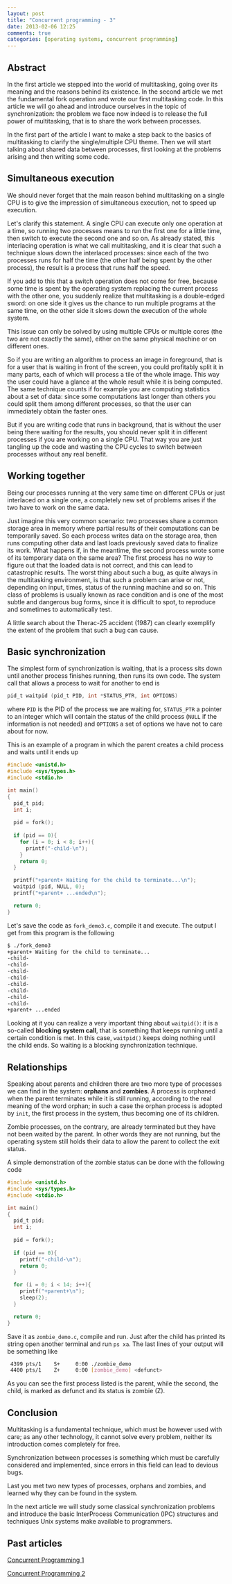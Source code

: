 ```yaml
---
layout: post
title: "Concurrent programming - 3"
date: 2013-02-06 12:25
comments: true
categories: [operating systems, concurrent programming]
---
```


## Abstract

In the first article we stepped into the world of multitasking, going over its meaning and the reasons behind its existence. In the second article we met the fundamental fork operation and wrote our first multitasking code. In this article we will go ahead and introduce ourselves in the topic of synchronization: the problem we face now indeed is to release the full power of multitasking, that is to share the work between processes.

In the first part of the article I want to make a step back to the basics of multitasking to clarify the single/multiple CPU theme. Then we will start talking about shared data between processes, first looking at the problems arising and then writing some code.
<!--more-->

## Simultaneous execution

We should never forget that the main reason behind multitasking on a single CPU is to give the impression of simultaneous execution, not to speed up execution.

Let's clarify this statement. A single CPU can execute only one operation at a time, so running two processes means to run the first one for a little time, then switch to execute the second one and so on. As already stated, this interlacing operation is what we call multitasking, and it is clear that such a technique slows down the interlaced processes: since each of the two processes runs for half the time (the other half being spent by the other process), the result is a process that runs half the speed.

If you add to this that a switch operation does not come for free, because some time is spent by the operating system replacing the current process with the other one, you suddenly realize that multitasking is a double-edged sword: on one side it gives us the chance to run multiple programs at the same time, on the other side it slows down the execution of the whole system.

This issue can only be solved by using multiple CPUs or multiple cores (the two are not exactly the same), either on the same physical machine or on different ones.

So if you are writing an algorithm to process an image in foreground, that is for a user that is waiting in front of the screen, you could profitably split it in many parts, each of which will process a tile of the whole image. This way the user could have a glance at the whole result while it is being computed. The same technique counts if for example you are computing statistics about a set of data: since some computations last longer than others you could split them among different processes, so that the user can immediately obtain the faster ones.

But if you are writing code that runs in background, that is without the user being there waiting for the results, you should never split it in different processes if you are working on a single CPU. That way you are just tangling up the code and wasting the CPU cycles to switch between processes without any real benefit.

## Working together

Being our processes running at the very same time on different CPUs or just interlaced on a single one, a completely new set of problems arises if the two have to work on the same data.

Just imagine this very common scenario: two processes share a common storage area in memory where partial results of their computations can be temporarily saved. So each process writes data on the storage area, then runs computing other data and last loads previously saved data to finalize its work. What happens if, in the meantime, the second process wrote some of its temporary data  on the same area? The first process has no way to figure out that the loaded data is not correct, and this can lead to catastrophic results. The worst thing about such a bug, as quite always in the multitasking environment, is that such a problem can arise or not, depending on input, times, status of the running machine and so on. This class of problems is usually known as race condition and is one of the most subtle and dangerous bug forms, since it is difficult to spot, to reproduce and sometimes to automatically test.

A little search about the Therac-25 accident (1987) can clearly exemplify the extent of the problem that such a bug can cause.

## Basic synchronization

The simplest form of synchronization is waiting, that is a process sits down until another process finishes running, then runs its own code. The system call that allows a process to wait for another to end is

``` c
pid_t waitpid (pid_t PID, int *STATUS_PTR, int OPTIONS)
```

where `PID` is the PID of the process we are waiting for, `STATUS_PTR` a pointer to an integer which will contain the status of the child process (`NULL` if the information is not needed) and `OPTIONS` a set of options we have not to care about for now.

This is an example of a program in which the parent creates a child process and waits until it ends up

``` c
#include <unistd.h>
#include <sys/types.h>
#include <stdio.h>

int main()
{
  pid_t pid;
  int i;
  
  pid = fork();
  
  if (pid == 0){
    for (i = 0; i < 8; i++){
      printf("-child-\n");
    }
    return 0;
  }

  printf("+parent+ Waiting for the child to terminate...\n"); 
  waitpid (pid, NULL, 0);
  printf("+parent+ ...ended\n");

  return 0;
}
```

Let's save the code as `fork_demo3.c`, compile it and execute. The output I get from this program is the following

``` bash
$ ./fork_demo3
+parent+ Waiting for the child to terminate...
-child-
-child-
-child-
-child-
-child-
-child-
-child-
-child-
+parent+ ...ended
```

Looking at it you can realize a very important thing about `waitpid()`: it is a so-called **blocking system call**, that is something that keeps running until a certain condition is met. In this case, `waitpid()` keeps doing nothing until the child ends. So waiting is a blocking synchronization technique.

## Relationships

Speaking about parents and children there are two more type of processes we can find in the system: **orphans** and **zombies**. A process is orphaned when the parent terminates while it is still running, according to the real meaning of the word orphan; in such a case the orphan process is adopted by `init`, the first process in the system, thus becoming one of its children.

Zombie processes, on the contrary, are already terminated but they have not been waited by the parent. In other words they are not running, but the operating system still holds their data to allow the parent to collect the exit status.

A simple demonstration of the zombie status can be done with the following code

``` c
#include <unistd.h>
#include <sys/types.h>
#include <stdio.h>

int main()
{
  pid_t pid;
  int i;
  
  pid = fork();
  
  if (pid == 0){
    printf("-child-\n");
    return 0;
  }

  for (i = 0; i < 14; i++){
    printf("+parent+\n");
    sleep(2);
  }

  return 0;
}
```

Save it as `zombie_demo.c`, compile and run. Just after the child has printed its string open another terminal and run `ps xa`. The last lines of your output will be something like

``` bash
 4399 pts/1    S+     0:00 ./zombie_demo
 4400 pts/1    Z+     0:00 [zombie_demo] <defunct>
```

As you can see the first process listed is the parent, while the second, the child, is marked as defunct and its status is zombie (Z).

## Conclusion

Multitasking is a fundamental technique, which must be however used with care; as any other technology, it cannot solve every problem, neither its introduction comes completely for free.

Synchronization between processes is something which must be carefully considered and implemented, since errors in this field can lead to devious bugs.

Last you met two new types of processes, orphans and zombies, and learned why they can be found in the system.

In the next article we will study some classical synchronization problems and introduce the basic InterProcess Communication (IPC) structures and techniques Unix systems make available to programmers.

## Past articles

[Concurrent Programming 1](blog/2013/01/31/concurrent-programming-1)

[Concurrent Programming 2](blog/2013/02/04/concurrent-programming-2)
